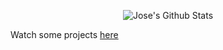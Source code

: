 <!--p align="center">
  <img width="480" height="270" src="https://github.com/josemoran40/josemoran40/blob/main/personal.gif">
</p-->

<p align="center">
  <img alt="Jose's Github Stats" src="https://github-readme-stats.vercel.app/api?username=josemoran40&show_icons=true&locale=en">
</p>

Watch some projects [here](https://josemoran40.github.io/my_profile/)
<!--
**josemoran40/josemoran40** is a ✨ _special_ ✨ repository because its `README.md` (this file) appears on your GitHub profile.

Here are some ideas to get you started:

- 🔭 I’m currently working on ...
- 🌱 I’m currently learning ...
- 👯 I’m looking to collaborate on ...
- 🤔 I’m looking for help with ...
- 💬 Ask me about ...
- 📫 How to reach me: ...
- 😄 Pronouns: ...
- ⚡ Fun fact: ...
-->
